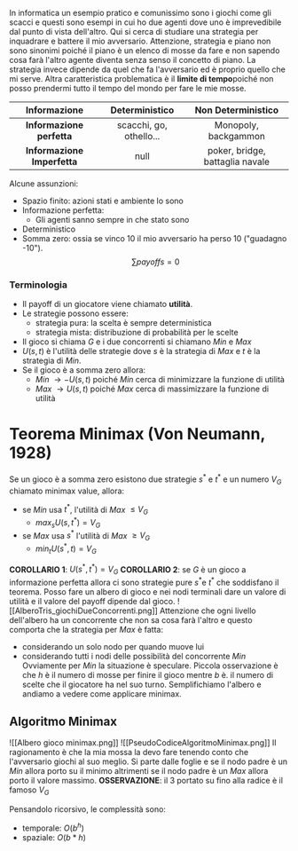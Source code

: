 In informatica un esempio pratico e comunissimo sono i giochi come gli scacci e questi sono esempi in cui ho due agenti dove uno è imprevedibile dal punto di vista dell'altro. Qui si cerca di studiare una strategia per inquadrare e battere il mio avversario. Attenzione, strategia e piano non sono sinonimi poiché il piano è un elenco di mosse da fare e non sapendo cosa farà l'altro agente diventa senza senso il concetto di piano. La strategia invece dipende da quel che fa l'avversario ed è proprio quello che mi serve. Altra caratteristica problematica è il **limite di tempo**poiché non posso prendermi tutto il tempo del mondo per fare le mie mosse. 

|Informazione|**Deterministico**|**Non Deterministico**|
|:------------:|:------------------:|:---------:|
|**Informazione perfetta**|scacchi, go, othello...|Monopoly, backgammon|
|**Informazione Imperfetta**| null | poker, bridge, battaglia navale|

Alcune assunzioni:
+ Spazio finito: azioni stati e ambiente lo sono
+ Informazione perfetta:
	+ Gli agenti sanno sempre in che stato sono
+ Deterministico
+ Somma zero: ossia se vinco 10 il mio avversario ha perso 10 ("guadagno -10"). $$\sum{payoffs} = 0$$
### Terminologia
+ Il payoff di un giocatore viene chiamato **utilità**. 
+ Le strategie possono essere:
	+ strategia pura: la scelta è sempre deterministica
	+ strategia mista: distribuzione di probabilità per le scelte
+ Il gioco si chiama $G$ e i due concorrenti si chiamano *Min* e *Max* 
+ $U(s,t)$ è l'utilità delle strategie dove $s$ è la strategia di *Max* e $t$ è la strategia di *Min*.
+ Se il gioco è a somma zero allora:
	+ *Min* $\rightarrow -U(s,t)$ poiché *Min* cerca di minimizzare la funzione di utilità
	+ *Max* $\rightarrow U(s,t)$ poiché *Max* cerca di massimizzare la funzione di utilità

# Teorema Minimax (Von Neumann, 1928)
Se un gioco è a somma zero esistono due strategie $s^*$ e $t^*$ e un numero $V_G$ chiamato minimax value, allora:
+ se *Min* usa $t^*$, l'utilità di *Max* $\le V_G$
	+ $max_sU(s,t^*) = V_G$
+ se *Max* usa $s^*$ l'utilità di *Max* $\ge V_G$
	+ $min_tU(s^*,t) = V_G$

**COROLLARIO 1**: $U(s^*, t^*) = V_G$
**COROLLARIO 2**: se $G$ è un gioco a informazione perfetta allora ci sono strategie pure $s^*$e $t^*$ che soddisfano il teorema.
Posso fare un albero di gioco e nei nodi terminali dare un valore di utilità e il valore del payoff dipende dal gioco. 
![[AlberoTris_giochiDueConcorrenti.png]]
Attenzione che ogni livello dell'albero ha un concorrente che non sa cosa farà l'altro e questo comporta che la strategia per *Max* è fatta:
+ considerando un solo nodo per quando muove lui
+ considerando tutti i nodi delle possibilità del concorrente *Min*
Ovviamente per *Min* la situazione è speculare. Piccola osservazione è che $h$ è il numero di mosse per finire il gioco mentre $b$ è. il numero di scelte che il giocatore ha nel suo turno. 
Semplifichiamo l'albero e andiamo a vedere come applicare minimax.

## Algoritmo Minimax
![[Albero gioco minimax.png]]
![[PseudoCodiceAlgoritmoMinimax.png]]
Il ragionamento è che la mia mossa la devo fare tenendo conto che l'avversario giochi al suo meglio. Si parte dalle foglie e se il nodo padre è un *Min* allora porto su il minimo altrimenti se il nodo padre è un *Max* allora porto il valore massimo. 
**OSSERVAZIONE**: il 3 portato su fino alla radice è il famoso $V_G$ 

Pensandolo ricorsivo, le complessità sono:
- temporale: $O(b^h)$
- spaziale: $O(b*h)$
